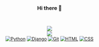 <div align="center">

### Hi there 👋

<br>

[![](https://github-readme-stats.vercel.app/api/top-langs/?username=F4R4N&theme=ayu-mirage&layout=compact)](https://github.com/F4R4N/)
<br>
[![](https://github-readme-stats.vercel.app/api/wakatime?username=faran&layout=compact&theme=midnight-purple&show_icons=true&hide_title=true&langs_count=14)](https://github.com/F4R4N/)
<br>
[![Python](https://img.shields.io/badge/Python-3776AB?style=for-the-badge&logo=python&logoColor=white)](https://github.com/F4R4N/)
[![Django](https://img.shields.io/badge/django-%23092E20.svg?&style=for-the-badge&logo=django&logoColor=white)](https://github.com/F4R4N/)
[![Git](https://img.shields.io/badge/Git-F05032?style=for-the-badge&logo=git&logoColor=white)](https://github.com/F4R4N/)
[![HTML](https://img.shields.io/badge/HTML5-E34F26?style=for-the-badge&logo=html5&logoColor=white)](https://github.com/F4R4N/)
[![CSS](https://img.shields.io/badge/CSS3-1572B6?style=for-the-badge&logo=css3&logoColor=white)](https://github.com/F4R4N/)
</div>
<!--
**F4R4N/F4R4N** is a ✨ _special_ ✨ repository because its `README.md` (this file) appears on your GitHub profile.
-->
